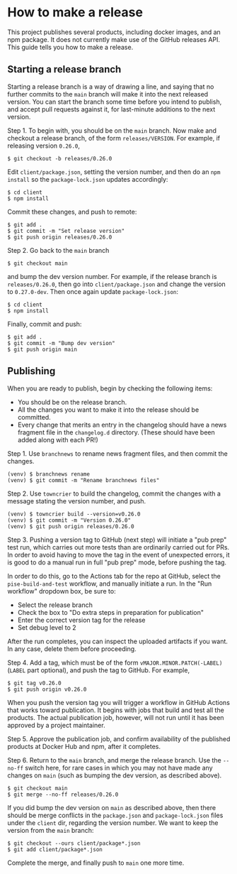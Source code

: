 # How to make a release

This project publishes several products, including docker images, and an npm
package. It does not currently make use of the GitHub releases API.
This guide tells you how to make a release.

## Starting a release branch

Starting a release branch is a way of drawing a line, and saying that no
further commits to the `main` branch will make it into the next released
version. You can start the branch some time before you intend to publish,
and accept pull requests against it, for last-minute additions to the next
version.

Step 1. To begin with, you should be on the `main` branch.
Now make and checkout a release branch, of the form `releases/VERSION`.
For example, if releasing version `0.26.0`,

    $ git checkout -b releases/0.26.0

Edit `client/package.json`, setting the version number, and 
then do an `npm install` so the `package-lock.json` updates accordingly:

    $ cd client
    $ npm install

Commit these changes, and push to remote:

    $ git add .
    $ git commit -m "Set release version"
    $ git push origin releases/0.26.0

Step 2. Go back to the `main` branch

    $ git checkout main

and bump the dev version number. For example, if the release branch is
`releases/0.26.0`, then go into `client/package.json` and change the version
to `0.27.0-dev`. Then once again update `package-lock.json`:

    $ cd client
    $ npm install

Finally, commit and push:

    $ git add .
    $ git commit -m "Bump dev version"
    $ git push origin main


## Publishing

When you are ready to publish, begin by checking the following items:

* You should be on the release branch.
* All the changes you want to make it into the release should be committed.
* Every change that merits an entry in the changelog should have a news fragment
  file in the `changelog.d` directory. (These should have been added along with
  each PR!)

Step 1. Use `branchnews` to rename news fragment files, and then commit the changes.

    (venv) $ branchnews rename
    (venv) $ git commit -m "Rename branchnews files"

Step 2. Use `towncrier` to build the changelog, commit the changes with
a message stating the version number, and push.

    (venv) $ towncrier build --version=v0.26.0
    (venv) $ git commit -m "Version 0.26.0"
    (venv) $ git push origin releases/0.26.0

Step 3. Pushing a version tag to GitHub (next step) will initiate a "pub prep"
test run, which carries out more tests than are ordinarily carried out for PRs.
In order to avoid having to move the tag in the event of unexpected errors, it
is good to do a manual run in full "pub prep" mode, before pushing the tag.

In order to do this, go to the Actions tab for the repo at GitHub, select
the `pise-build-and-test` workflow, and manually initiate a run. In the
"Run workflow" dropdown box, be sure to:

* Select the release branch
* Check the box to "Do extra steps in preparation for publication"
* Enter the correct version tag for the release
* Set debug level to 2

After the run completes, you can inspect the uploaded artifacts if you want.
In any case, delete them before proceeding.

Step 4. Add a tag, which must be of the form
`vMAJOR.MINOR.PATCH(-LABEL)` (`LABEL` part optional), and push the tag to
GitHub. For example,

    $ git tag v0.26.0
    $ git push origin v0.26.0

When you push the version tag you will trigger a workflow in GitHub Actions
that works toward publication. It begins with jobs that build and test all the
products. The actual publication job, however, will not run until it has been
approved by a project maintainer.

Step 5. Approve the publication job, and confirm availability of the published
products at Docker Hub and npm, after it completes.

Step 6. Return to the `main` branch, and merge the release branch.
Use the `--no-ff` switch here, for rare cases in which you may not have made
any changes on `main` (such as bumping the dev version, as described above).

    $ git checkout main
    $ git merge --no-ff releases/0.26.0

If you did bump the dev version on `main` as described above, then
there should be merge conflicts in the `package.json` and `package-lock.json`
files under the `client` dir, regarding the version number. We want to keep the
version from the `main` branch:

    $ git checkout --ours client/package*.json
    $ git add client/package*.json

Complete the merge, and finally push to `main` one more time.
